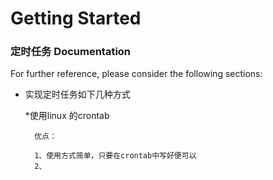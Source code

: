 # Getting Started

### 定时任务 Documentation
For further reference, please consider the following sections:

* 实现定时任务如下几种方式
    
    *使用linux 的crontab
    
        优点：
        
        1、使用方式简单，只要在crontab中写好便可以
        2、 

